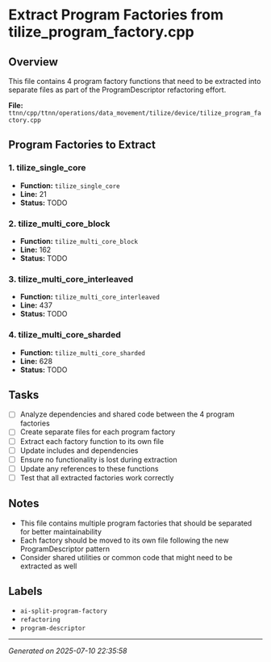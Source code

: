# Extract Program Factories from tilize_program_factory.cpp

## Overview
This file contains 4 program factory functions that need to be extracted into separate files as part of the ProgramDescriptor refactoring effort.

**File:** `ttnn/cpp/ttnn/operations/data_movement/tilize/device/tilize_program_factory.cpp`

## Program Factories to Extract

### 1. tilize_single_core
- **Function:** `tilize_single_core`
- **Line:** 21
- **Status:** TODO

### 2. tilize_multi_core_block
- **Function:** `tilize_multi_core_block`
- **Line:** 162
- **Status:** TODO

### 3. tilize_multi_core_interleaved
- **Function:** `tilize_multi_core_interleaved`
- **Line:** 437
- **Status:** TODO

### 4. tilize_multi_core_sharded
- **Function:** `tilize_multi_core_sharded`
- **Line:** 628
- **Status:** TODO

## Tasks

- [ ] Analyze dependencies and shared code between the 4 program factories
- [ ] Create separate files for each program factory
- [ ] Extract each factory function to its own file
- [ ] Update includes and dependencies
- [ ] Ensure no functionality is lost during extraction
- [ ] Update any references to these functions
- [ ] Test that all extracted factories work correctly

## Notes
- This file contains multiple program factories that should be separated for better maintainability
- Each factory should be moved to its own file following the new ProgramDescriptor pattern
- Consider shared utilities or common code that might need to be extracted as well

## Labels
- `ai-split-program-factory`
- `refactoring`
- `program-descriptor`

---
*Generated on 2025-07-10 22:35:58*
